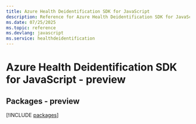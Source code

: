 ```yaml
---
title: Azure Health Deidentification SDK for JavaScript
description: Reference for Azure Health Deidentification SDK for JavaScript
ms.date: 07/25/2025
ms.topic: reference
ms.devlang: javascript
ms.service: healthdeidentification
---
```

# Azure Health Deidentification SDK for JavaScript - preview
## Packages - preview
[!INCLUDE [packages](health-deidentification-index.md)]